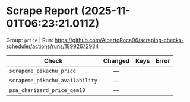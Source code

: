 # Scrape Report (2025-11-01T06:23:21.011Z)

Group: `price`  |  Run: https://github.com/AlbertoRoca96/scraping-checks-scheduler/actions/runs/18992672934

| Check | Changed | Keys | Error |
|---|:---:|:--|:--|
| `scrapeme_pikachu_price` | — |  |  |
| `scrapeme_pikachu_availability` | — |  |  |
| `psa_charizard_price_gem10` | — |  |  |
